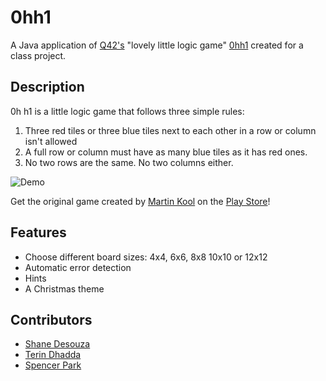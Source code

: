 # 0hh1
A Java application of [Q42's](https://www.q42.nl/en/) "lovely little logic game" [0hh1](http://0hh1.com/) created for a class project.

## Description
0h h1 is a little logic game that follows three simple rules:

1. Three red tiles or three blue tiles next to each other in a row or column isn't allowed
2. A full row or column must have as many blue tiles as it has red ones.
3. No two rows are the same. No two columns either.

![Demo](https://i.imgur.com/mCdNNuZ.jpg)

Get the original game created by [Martin Kool](https://twitter.com/mrtnkl) on the [Play Store](https://play.google.com/store/apps/details?id=com.q42.ohhi&hl=en)!

## Features
* Choose different board sizes: 4x4, 6x6, 8x8 10x10 or 12x12
* Automatic error detection
* Hints
* A Christmas theme

## Contributors
* [Shane Desouza](https://github.com/ShaneD95)
* [Terin Dhadda](https://github.com/terindhadda)
* [Spencer Park](https://github.com/SpencerPark)
